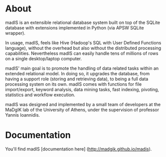 # About

madIS is an extensible relational database system built on top of the SQLite database with extensions implemented in Python (via APSW SQLite wrapper).

In usage, madIS, feels like Hive (Hadoop's SQL with User Defined Functions language), without the overhead but also without the distributed processing capabilities. Nevertheless madIS can easily handle tens of millions of rows on a single desktop/laptop computer.

madIS' main goal is to promote the handling of data related tasks within an extended relational model. In doing so, it upgrades the database, from having a support role (storing and retrieving data), to being a full data processing system on its own. madIS comes with functions for file import/export, keyword analysis, data mining tasks, fast indexing, pivoting, statistics and workflow execution.

madIS was designed and implemented by a small team of developers at the MaDgIK lab of the University of Athens, under the supervision of professor Yannis Ioannidis.


# Documentation

You'll find madIS [documentation here] (http://madgik.github.io/madis).


